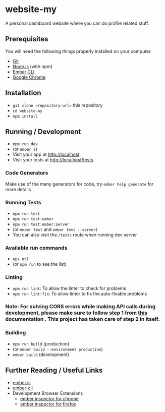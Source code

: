 # website-my

A personal dashboard website where you can do profile related stuff.

## Prerequisites

You will need the following things properly installed on your computer.

* [Git](https://git-scm.com/)
* [Node.js](https://nodejs.org/) (with npm)
* [Ember CLI](https://ember-cli.com/)
* [Google Chrome](https://google.com/chrome/)

## Installation

* `git clone <repository-url>` this repository
* `cd website-my`
* `npm install`

## Running / Development

* `npm run dev`
* (or `ember s`)
* Visit your app at [http://localhost](http://localhost).
* Visit your tests at [http://localhost/tests](http://localhost/tests).

### Code Generators

Make use of the many generators for code, try `ember help generate` for more details

### Running Tests

* `npm run test`
* `npm run test:ember`
* `npm run test:ember:server`
* (or `ember test` and `ember test --server`)
* You can also visit the `/tests` route when running dev server

### Available run commands

* `npx ntl`
* (or `npm run` to see the list)

### Linting

* `npm run lint`: To allow the linter to check for problems
* `npm run lint:fix`: To allow linter to fix the auto-fixable problems

### Note: For solving CORS errors while making API calls during development, please make sure to follow step 1 from [this](https://github.com/Real-Dev-Squad/website-code-docs/tree/main/docs/dev/https-dev-url-cors) documentation . This project has taken care of step 2 in itself.

### Building

* `npm run build` (production)
* (or `ember build --environment production`)
* `ember build` (development)


## Further Reading / Useful Links

* [ember.js](https://emberjs.com/)
* [ember-cli](https://ember-cli.com/)
* Development Browser Extensions
  * [ember inspector for chrome](https://chrome.google.com/webstore/detail/ember-inspector/bmdblncegkenkacieihfhpjfppoconhi)
  * [ember inspector for firefox](https://addons.mozilla.org/en-US/firefox/addon/ember-inspector/)
